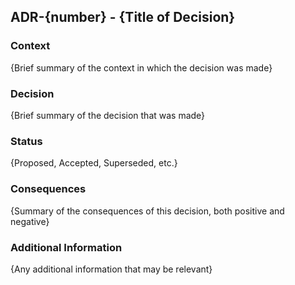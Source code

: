 ## ADR-{number} - {Title of Decision}

### Context

{Brief summary of the context in which the decision was made}

### Decision

{Brief summary of the decision that was made}

### Status

{Proposed, Accepted, Superseded, etc.}

### Consequences

{Summary of the consequences of this decision, both positive and negative}

### Additional Information

{Any additional information that may be relevant}
